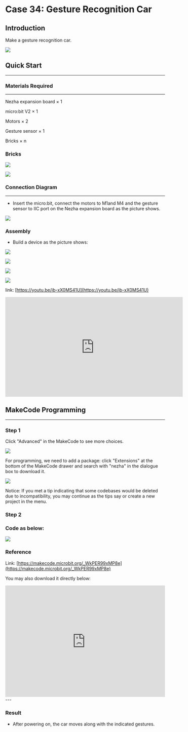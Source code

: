 # Case 34: Gesture Recognition Car

## Introduction

Make a gesture recognition car. 

![](./images/case_34_01.png)

## Quick Start
---

### Materials Required
---
Nezha expansion board × 1

micro:bit V2 × 1

Motors × 2

Gesture sensor × 1

Bricks × n

### Bricks

![](./images/Bricks_case_34.png)

![](./images/case_34_02.png)


### Connection Diagram 
---
- Insert the micro:bit, connect the motors to M1and M4 and the gesture sensor to IIC port on the Nezha expansion board as the picture shows.


![](./images/case_34_03.png)



### Assembly

- Build a device as the picture shows:

![](./images/case_34_04.png)

![](./images/case_34_05.png)

![](./images/case_34_06.png)

 ![](./images/case_34_07.png)


link: [https://youtu.be/ib-xX0MS41U](https://youtu.be/ib-xX0MS41U)

<iframe width="560" height="315" src="https://www.youtube.com/embed/t2mYccra8Vw" frameborder="0" allow="accelerometer; autoplay; clipboard-write; encrypted-media; gyroscope; picture-in-picture" allowfullscreen></iframe>

## MakeCode Programming
---

### Step 1

Click "Advanced" in the MakeCode to see more choices.

![](./images/case_01_10.png)




For programming, we need to add a package: click "Extensions" at the bottom of the MakeCode drawer and search with "nezha" in the dialogue box to download it. 

![](./images/case_03_09.png)

Notice: If you met a tip indicating that some codebases would be deleted due to incompatibility, you may continue as the tips say or create a new project in the menu. 

### Step 2

### Code as below:


![](./images/case_34_10.png)



### Reference
Link: [https://makecode.microbit.org/_WkPER99xMP8e](https://makecode.microbit.org/_WkPER99xMP8e)

You may also download it directly below:

<div style="position:relative;height:0;padding-bottom:70%;overflow:hidden;"><iframe style="position:absolute;top:0;left:0;width:100%;height:100%;" src="https://makecode.microbit.org/#pub:_WkPER99xMP8e" frameborder="0" sandbox="allow-popups allow-forms allow-scripts allow-same-origin"></iframe></div>  
---

### Result
- After powering on, the car moves along with the indicated gestures. 

